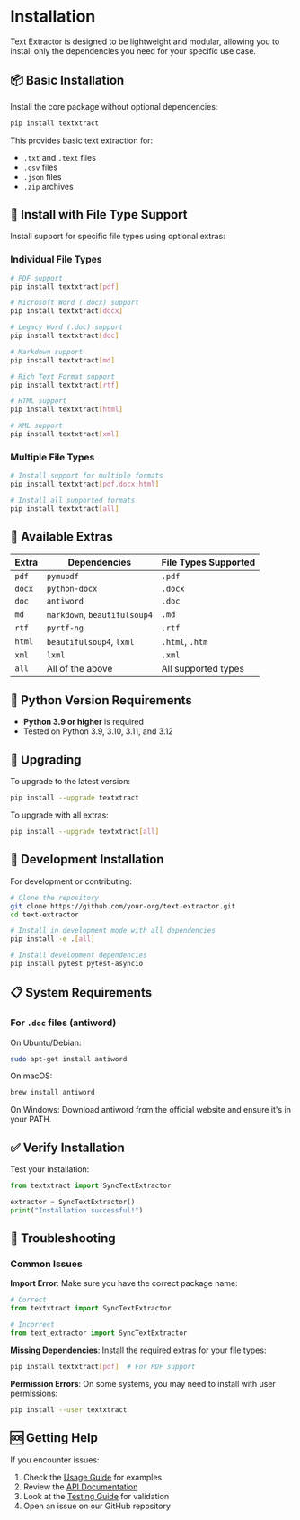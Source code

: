 # Installation

Text Extractor is designed to be lightweight and modular, allowing you to install only the dependencies you need for your specific use case.

## 📦 Basic Installation

Install the core package without optional dependencies:

```bash
pip install textxtract
```

This provides basic text extraction for:
- `.txt` and `.text` files
- `.csv` files  
- `.json` files
- `.zip` archives

## 🎯 Install with File Type Support

Install support for specific file types using optional extras:

### Individual File Types

```bash
# PDF support
pip install textxtract[pdf]

# Microsoft Word (.docx) support
pip install textxtract[docx]

# Legacy Word (.doc) support
pip install textxtract[doc]

# Markdown support
pip install textxtract[md]

# Rich Text Format support
pip install textxtract[rtf]

# HTML support
pip install textxtract[html]

# XML support
pip install textxtract[xml]
```

### Multiple File Types

```bash
# Install support for multiple formats
pip install textxtract[pdf,docx,html]

# Install all supported formats
pip install textxtract[all]
```

## 🔧 Available Extras

| Extra | Dependencies | File Types Supported |
|-------|-------------|---------------------|
| `pdf` | `pymupdf` | `.pdf` |
| `docx` | `python-docx` | `.docx` |
| `doc` | `antiword` | `.doc` |
| `md` | `markdown`, `beautifulsoup4` | `.md` |
| `rtf` | `pyrtf-ng` | `.rtf` |
| `html` | `beautifulsoup4`, `lxml` | `.html`, `.htm` |
| `xml` | `lxml` | `.xml` |
| `all` | All of the above | All supported types |

## 🐍 Python Version Requirements

- **Python 3.9 or higher** is required
- Tested on Python 3.9, 3.10, 3.11, and 3.12

## 🔄 Upgrading

To upgrade to the latest version:

```bash
pip install --upgrade textxtract
```

To upgrade with all extras:

```bash
pip install --upgrade textxtract[all]
```

## 🚀 Development Installation

For development or contributing:

```bash
# Clone the repository
git clone https://github.com/your-org/text-extractor.git
cd text-extractor

# Install in development mode with all dependencies
pip install -e .[all]

# Install development dependencies
pip install pytest pytest-asyncio
```

## 📋 System Requirements

### For `.doc` files (antiword)
On Ubuntu/Debian:
```bash
sudo apt-get install antiword
```

On macOS:
```bash
brew install antiword
```

On Windows:
Download antiword from the official website and ensure it's in your PATH.

## ✅ Verify Installation

Test your installation:

```python
from textxtract import SyncTextExtractor

extractor = SyncTextExtractor()
print("Installation successful!")
```

## 🐛 Troubleshooting

### Common Issues

**Import Error**: Make sure you have the correct package name:
```python
# Correct
from textxtract import SyncTextExtractor

# Incorrect
from text_extractor import SyncTextExtractor
```

**Missing Dependencies**: Install the required extras for your file types:
```bash
pip install textxtract[pdf]  # For PDF support
```

**Permission Errors**: On some systems, you may need to install with user permissions:
```bash
pip install --user textxtract
```

## 🆘 Getting Help

If you encounter issues:

1. Check the [Usage Guide](usage.md) for examples
2. Review the [API Documentation](api.md)
3. Look at the [Testing Guide](testing.md) for validation
4. Open an issue on our GitHub repository
